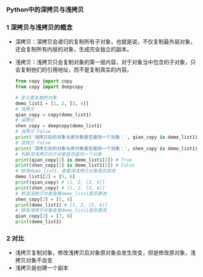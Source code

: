 ### Python中的深拷贝与浅拷贝

### 1 深拷贝与浅拷贝的概念

- 深拷贝：深拷贝会递归的复制所有子对象，也就是说，不仅复制最外层对象，还会复制所有内层的对象，生成完全独立的副本。

- 浅拷贝：浅拷贝只会复制对象的第一层内容，对于对象当中包含的子对象，只会复制他们的引用地址，而不是复制真实的内容。

  ```python
  from copy import copy
  from copy import deepcopy
  
  # 定义要复制的对象
  demo_list1 = [1, 2, [3, 4]]
  # 浅拷贝
  qian_copy = copy(demo_list1)
  # 深拷贝
  shen_copy = deepcopy(demo_list1)
  # 浅拷贝 False
  print('浅拷贝后的对象与原对象是否是同一个对象：', qian_copy is demo_list1)
  # 深拷贝 False
  print('深拷贝后的对象与原对象是否是同一个对象：', shen_copy is demo_list1)
  # 判断深浅拷贝的子对象是否是同一个对象
  print(qian_copy[2] is demo_list1[2]) # True
  print(shen_copy[2] is demo_list1[2]) # False
  # 修改demo_list1，查看深浅拷贝对象是否更改
  demo_list1[2] = [5, 6]
  print(qian_copy) # [1, 2, [3, 4]]
  print(shen_copy) # [1, 2, [3, 4]]
  # 修改深拷贝对象查看demo_list1是否更改
  shen_copy[2] = [5, 6]
  print(demo_list1) # [1, 2, [5, 6]]
  # 修改浅拷贝对象查看demo_list1是否更改
  qian_copy[2] = [7, 8]
  print(demo_list1)
  ```

### 2 对比

- 浅拷贝复制对象，修改浅拷贝后对象原对象会发生改变，但是修改原对象，浅拷贝对象不会变
- 浅拷贝是创建一个副本

